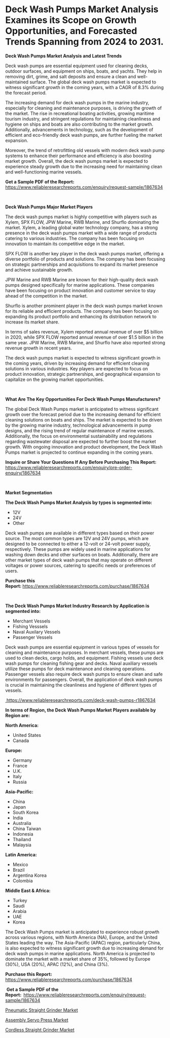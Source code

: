 <p><h1>Deck Wash Pumps Market Analysis Examines its Scope on Growth Opportunities, and Forecasted Trends Spanning from 2024 to 2031.</h1></p><p><strong>Deck Wash Pumps Market Analysis and Latest Trends</strong></p>
<p><p>Deck wash pumps are essential equipment used for cleaning decks, outdoor surfaces, and equipment on ships, boats, and yachts. They help in removing dirt, grime, and salt deposits and ensure a clean and well-maintained surface. The global deck wash pumps market is expected to witness significant growth in the coming years, with a CAGR of 8.3% during the forecast period.</p><p>The increasing demand for deck wash pumps in the marine industry, especially for cleaning and maintenance purposes, is driving the growth of the market. The rise in recreational boating activities, growing maritime tourism industry, and stringent regulations for maintaining cleanliness and hygiene on ships and boats are also contributing to the market growth. Additionally, advancements in technology, such as the development of efficient and eco-friendly deck wash pumps, are further fueling the market expansion.</p><p>Moreover, the trend of retrofitting old vessels with modern deck wash pump systems to enhance their performance and efficiency is also boosting market growth. Overall, the deck wash pumps market is expected to experience steady growth due to the increasing need for maintaining clean and well-functioning marine vessels.</p></p>
<p><strong>Get a Sample PDF of the Report:&nbsp;</strong> <a href="https://www.reliableresearchreports.com/enquiry/request-sample/1867634">https://www.reliableresearchreports.com/enquiry/request-sample/1867634</a></p>
<p>&nbsp;</p>
<p><strong>Deck Wash Pumps Major Market Players</strong></p>
<p><p>The deck wash pumps market is highly competitive with players such as Xylem, SPX FLOW, JPW Marine, RWB Marine, and Shurflo dominating the market. Xylem, a leading global water technology company, has a strong presence in the deck wash pumps market with a wide range of products catering to various industries. The company has been focusing on innovation to maintain its competitive edge in the market.</p><p>SPX FLOW is another key player in the deck wash pumps market, offering a diverse portfolio of products and solutions. The company has been focusing on strategic partnerships and acquisitions to expand its market presence and achieve sustainable growth. </p><p>JPW Marine and RWB Marine are known for their high-quality deck wash pumps designed specifically for marine applications. These companies have been focusing on product innovation and customer service to stay ahead of the competition in the market.</p><p>Shurflo is another prominent player in the deck wash pumps market known for its reliable and efficient products. The company has been focusing on expanding its product portfolio and enhancing its distribution network to increase its market share.</p><p>In terms of sales revenue, Xylem reported annual revenue of over $5 billion in 2020, while SPX FLOW reported annual revenue of over $1.5 billion in the same year. JPW Marine, RWB Marine, and Shurflo have also reported strong revenue growth in recent years.</p><p>The deck wash pumps market is expected to witness significant growth in the coming years, driven by increasing demand for efficient cleaning solutions in various industries. Key players are expected to focus on product innovation, strategic partnerships, and geographical expansion to capitalize on the growing market opportunities.</p></p>
<p>&nbsp;</p>
<p><strong>What Are The Key Opportunities For Deck Wash Pumps Manufacturers?</strong></p>
<p><p>The global Deck Wash Pumps market is anticipated to witness significant growth over the forecast period due to the increasing demand for efficient cleaning solutions on boats and ships. The market is expected to be driven by the growing marine industry, technological advancements in pump designs, and the rising trend of regular maintenance of marine vessels. Additionally, the focus on environmental sustainability and regulations regarding wastewater disposal are expected to further boost the market growth. With ongoing innovation and product development, the Deck Wash Pumps market is projected to continue expanding in the coming years.</p></p>
<p><strong>Inquire or Share Your Questions If Any Before Purchasing This Report:</strong> <a href="https://www.reliableresearchreports.com/enquiry/pre-order-enquiry/1867634">https://www.reliableresearchreports.com/enquiry/pre-order-enquiry/1867634</a></p>
<p>&nbsp;</p>
<p><strong>Market Segmentation</strong></p>
<p><strong>The Deck Wash Pumps Market Analysis by types is segmented into:</strong></p>
<p><ul><li>12V</li><li>24V</li><li>Other</li></ul></p>
<p><p>Deck wash pumps are available in different types based on their power source. The most common types are 12V and 24V pumps, which are designed to be connected to either a 12-volt or 24-volt power supply, respectively. These pumps are widely used in marine applications for washing down decks and other surfaces on boats. Additionally, there are other market types of deck wash pumps that may operate on different voltages or power sources, catering to specific needs or preferences of users.</p></p>
<p><strong>Purchase this Report:&nbsp;</strong><a href="https://www.reliableresearchreports.com/purchase/1867634">https://www.reliableresearchreports.com/purchase/1867634</a></p>
<p>&nbsp;</p>
<p><strong>The Deck Wash Pumps Market Industry Research by Application is segmented into:</strong></p>
<p><ul><li>Merchant Vessels</li><li>Fishing Vesssels</li><li>Naval Auxilary Vessels</li><li>Passenger Vessels</li></ul></p>
<p><p>Deck wash pumps are essential equipment in various types of vessels for cleaning and maintenance purposes. In merchant vessels, these pumps are used to clean decks, cargo holds, and equipment. Fishing vessels use deck wash pumps for cleaning fishing gear and decks. Naval auxiliary vessels utilize these pumps for deck maintenance and cleaning operations. Passenger vessels also require deck wash pumps to ensure clean and safe environments for passengers. Overall, the application of deck wash pumps is crucial in maintaining the cleanliness and hygiene of different types of vessels.</p></p>
<p><a href="https://www.reliableresearchreports.com/deck-wash-pumps-r1867634">&nbsp;https://www.reliableresearchreports.com/deck-wash-pumps-r1867634</a></p>
<p><strong>In terms of Region, the Deck Wash Pumps Market Players available by Region are:</strong></p>
<p>
    <p> <strong> North America: </strong>
        <ul>
            <li>United States</li>
            <li>Canada</li>
        </ul>
        </p> 
    <p> <strong> Europe: </strong>
        <ul>
            <li>Germany</li>
            <li>France</li>
            <li>U.K.</li>
            <li>Italy</li>
            <li>Russia</li>
        </ul>
        </p> 
    <p> <strong> Asia-Pacific: </strong>
        <ul>
            <li>China</li>
            <li>Japan</li>
            <li>South Korea</li>
            <li>India</li>
            <li>Australia</li>
            <li>China Taiwan</li>
            <li>Indonesia</li>
            <li>Thailand</li>
            <li>Malaysia</li>
        </ul>
        </p> 
    <p> <strong> Latin America: </strong>
        <ul>
            <li>Mexico</li>
            <li>Brazil</li>
            <li>Argentina Korea</li>
            <li>Colombia</li>
        </ul>
        </p> 
    <p> <strong> Middle East & Africa: </strong>
        <ul>
            <li>Turkey</li>
            <li>Saudi</li>
            <li>Arabia</li>
            <li>UAE</li>
            <li>Korea</li>
        </ul>
    </p>
    </p>
<p><p>The Deck Wash Pumps market is anticipated to experience robust growth across various regions, with North America (NA), Europe, and the United States leading the way. The Asia-Pacific (APAC) region, particularly China, is also expected to witness significant growth due to increasing demand for deck wash pumps in marine applications. North America is projected to dominate the market with a market share of 35%, followed by Europe (30%), USA (20%), APAC (12%), and China (3%).</p></p>
<p><strong>Purchase this Report: </strong><a href="https://www.reliableresearchreports.com/purchase/1867634">https://www.reliableresearchreports.com/purchase/1867634</a></p>
<p>&nbsp;<strong>Get a Sample PDF of the Report:&nbsp;&nbsp;</strong><a href="https://www.reliableresearchreports.com/enquiry/request-sample/1867634">https://www.reliableresearchreports.com/enquiry/request-sample/1867634</a></p>
<p><strong></strong></p>
<p><p><a href="https://github.com/pjcfca/Market-Research-Report-List-3/blob/main/pneumatic-straight-grinder-market.md">Pneumatic Straight Grinder Market</a></p><p><a href="https://github.com/lylyparadise/Market-Research-Report-List-4/blob/main/assembly-servo-press-market.md">Assembly Servo Press Market</a></p><p><a href="https://github.com/johnbach50/Market-Research-Report-List-4/blob/main/cordless-straight-grinder-market.md">Cordless Straight Grinder Market</a></p></p>